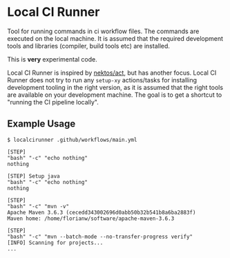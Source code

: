 # Local CI Runner

Tool for running commands in ci workflow files.
The commands are executed on the local machine.
It is assumed that the required development tools and libraries (compiler, build tools etc) are installed.

This is **very** experimental code.

Local CI Runner is inspired by [nektos/act](https://github.com/nektos/act), but has another focus.
Local CI Runner does not try to run any `setup-xy` actions/tasks for installing development tooling in the right version, as it is assumed that the right tools are available on your development machine.
The goal is to get a shortcut to "running the CI pipeline locally".

## Example Usage

```
$ localcirunner .github/workflows/main.yml 

[STEP] 
"bash" "-c" "echo nothing"
nothing

[STEP] Setup java
"bash" "-c" "echo nothing"
nothing

[STEP] 
"bash" "-c" "mvn -v"
Apache Maven 3.6.3 (cecedd343002696d0abb50b32b541b8a6ba2883f)
Maven home: /home/florianw/software/apache-maven-3.6.3

[STEP] 
"bash" "-c" "mvn --batch-mode --no-transfer-progress verify"
[INFO] Scanning for projects...
...
```
